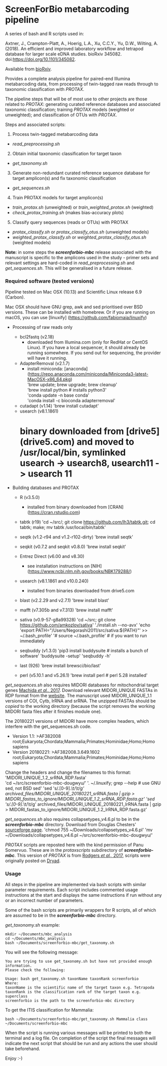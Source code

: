 # ScreenForBio metabarcoding pipeline

A series of bash and R scripts used in:

Axtner, J., Crampton-Platt, A., Hoerig, L.A., Xu, C.C.Y., Yu, D.W., Wilting, A. (2018).
An efficient and improved laboratory workflow and tetrapod database for larger scale eDNA studies. bioRxiv 345082. doi:https://doi.org/10.1101/345082.

Available from [bioRxiv](https://www.biorxiv.org/content/early/2018/06/12/345082).

Provides a complete analysis pipeline for paired-end Illumina metabarcoding data, from processing of twin-tagged raw reads through to taxonomic classification with *PROTAX*.

The pipeline steps that will be of most use to other projects are those related to *PROTAX*: generating curated reference databases and associated taxonomic classification; training *PROTAX* models (weighted or unweighted); and classification of OTUs with *PROTAX*.

Steps and associated scripts:
1. Process twin-tagged metabarcoding data
  - *read_preprocessing.sh*
2. Obtain initial taxonomic classification for target taxon
  - *get_taxonomy.sh*
3. Generate non-redundant curated reference sequence database for target amplicon(s) and fix taxonomic classification
  - *get_sequences.sh*
4. Train PROTAX models for target amplicon(s)
  - *train_protax.sh* (unweighted) or *train_weighted_protax.sh* (weighted)
  - *check_protax_training.sh* (makes bias-accuracy plots)
5. Classify query sequences (reads or OTUs) with PROTAX
  - *protax_classify.sh* or *protax_classify_otus.sh* (unweighted models)
  - *weighted_protax_classify.sh* or *weighted_protax_classify_otus.sh* (weighted models)

**Note:** in some steps the ***screenforbio-mbc*** release associated with the manuscript is specific to the amplicons used in the study - primer sets and relevant settings are hard-coded in *read_preprocessing.sh* and *get_sequences.sh*. This will be generalised in a future release.

### Required software (tested versions)
Pipeline tested on Mac OSX (10.13) and Scientific Linux release 6.9 (Carbon).

Mac OSX should have GNU grep, awk and sed prioritised over BSD versions. These can be installed with homebrew. Or if you are running on macOS, you can use [linuxify] (https://github.com/fabiomaia/linuxify)

- Processing of raw reads only
  - bcl2fastq (v2.18)
     * downloaded from Illumina.com (only for RedHat or CentOS Linux). If you have a local sequencer, it should already be running somewhere. If you send out for sequencing, the provider will have it running.  
  - AdapterRemoval (v2.1.7)
     * install miniconda:  [anaconda] (https://repo.anaconda.com/miniconda/Miniconda3-latest-MacOSX-x86_64.pkg)  
     'brew update; brew upgrade; brew cleanup'  
     'brew install python # installs python3'  
     'conda update -n base conda'  
     'conda install -c bioconda adapterremoval'  
  - cutadapt (v1.14)
     'brew install cutadapt'
  - usearch (v8.1.1861)
     # binary downloaded from [drive5] (drive5.com) and moved to /usr/local/bin, symlinked usearch -> usearch8, usearch11 -> usearch 11

- Building databases and PROTAX
  - R (v3.5.0)
     * installed from binary downloaded from [CRAN] (https://cran.rstudio.com)
  - tabtk (r19)
     'cd ~/src/; git clone https://github.com/lh3/tabtk.git; cd tabtk; make; mv tabtk /usr/local/bin/tabtk'
  - seqtk (v1.2-r94 and v1.2-r102-dirty)
     'brew install seqtk'
  - seqkit (v0.7.2 and seqkit v0.8.0)
     'brew install seqkit'
  - Entrez Direct (v6.00 and v8.30)
     * see installation instructions on [NIH] (https://www.ncbi.nlm.nih.gov/books/NBK179288/)
  - usearch (v8.1.1861 and v10.0.240)
     * installed from binaries downloaded from drive5.com
  - blast (v2.2.29 and v2.7.1)
     'brew install blast'
  - mafft (v7.305b and v7.313)
     'brew install mafft'
  - sativa (v0.9-57-g8a99328)
     'cd ~/src; git clone https://github.com/amkozlov/sativa'
     './install.sh --no-avx'
     'echo 'export PATH="/Users/Negorashi2011/src/sativa:${PATH}"' >> ~/.bash_profile'
     '# source ~/.bash_profile' # if you want to run immediately

  - seqbuddy (v1.3.0)
     'pip3 install buddysuite # installs a bunch of software'
     'buddysuite -setup'
     'seqbuddy -h'

  - last (926)
     'brew install brewsci/bio/last'
  - perl (v5.10.1 and v5.26.1)
     'brew install perl # perl 5.28 installed'

*get_sequences.sh* also requires MIDORI databases for mitochondrial target genes [Machida *et al.*, 2017](https://www.nature.com/articles/sdata201727). Download relevant MIDORI_UNIQUE FASTAs in RDP format from the [website](http://www.reference-midori.info/download.php). The manuscript used MIDORI_UNIQUE_1.1 versions of COI, Cytb, lrRNA and srRNA. The unzipped FASTAs should be *copied* to the working directory (because the script removes the working MIDORI fasta files after it finishes module one).

The 20180221 versions of MIDORI have more complex headers, which interfere with the get_sequences.sh code.
* Version 1.1:  >AF382008	root;Eukaryota;Chordata;Mammalia;Primates;Hominidae;Homo;Homo sapiens
* Version 20180221:  >AF382008.3.649.1602	root;Eukaryota;Chordata;Mammalia;Primates;Hominidae;Homo;Homo sapiens

Change the headers and change the filenames to this format: 'MIDORI_UNIQUE_1.2_srRNA_RDP.fasta'  
     'cd ~/src/screenforbio-mbc-dougwyu/'
     '. ~/.linuxify; grep --help # use GNU sed, not BSD sed'
     'sed 's/\.[0-9].*\t/\t/g' archived_files/MIDORI_UNIQUE_20180221_srRNA.fasta | gzip > MIDORI_fastas_to_ignore/MIDORI_UNIQUE_1.2_srRNA_RDP.fasta.gz'
     'sed 's/\.[0-9].*\t/\t/g' archived_files/MIDORI_UNIQUE_20180221_lrRNA.fasta | gzip > MIDORI_fastas_to_ignore/MIDORI_UNIQUE_1.2_lrRNA_RDP.fasta.gz'


*get_sequences.sh*  also requires collapsetypes_v4.6.pl to be in the ***screenforbio-mbc*** directory. Download from Douglas Chesters' [sourceforge page](https://sourceforge.net/projects/collapsetypes/).
     'chmod 755 ~/Downloads/collapsetypes_v4.6.pl'
     'mv ~/Downloads/collapsetypes_v4.6.pl ~/src/screenforbio-mbc-dougwyu/'


*PROTAX* scripts are reposted here with the kind permission of Panu Somervuo. These are in the *protaxscripts* subdirectory of ***screenforbio-mbc***. This version of *PROTAX* is from [Rodgers *et al.,* 2017](https://doi.org/10.1111/1755-0998.12701), scripts were originally posted on [Dryad](https://datadryad.org/resource/doi:10.5061/dryad.bj5k0).

### Usage
All steps in the pipeline are implemented via bash scripts with similar parameter requirements. Each script includes commented usage instructions at the start and displays the same instructions if run without any or an incorrect number of parameters.

Some of the bash scripts are primarily wrappers for R scripts, all of which are assumed to be in the ***screenforbio-mbc*** directory.

*get_taxonomy.sh* example:

    mkdir ~/Documents/mbc_analysis
    cd ~/Documents/mbc_analysis
    bash ~/Documents/screenforbio-mbc/get_taxonomy.sh

You will see the following message:

    You are trying to use get_taxonomy.sh but have not provided enough information.
    Please check the following:

    Usage: bash get_taxonomy.sh taxonName taxonRank screenforbio
    Where:
    taxonName is the scientific name of the target taxon e.g. Tetrapoda
    taxonRank is the classification rank of the target taxon e.g. superclass
    screenforbio is the path to the screenforbio-mbc directory

To get the ITIS classification for Mammalia:

    bash ~/Documents/screenforbio-mbc/get_taxonomy.sh Mammalia class ~/Documents/screenforbio-mbc

When the script is running various messages will be printed to both the terminal and a log file. On completion of the script the final messages will indicate the next script that should be run and any actions the user should take beforehand.

Enjoy :-)
